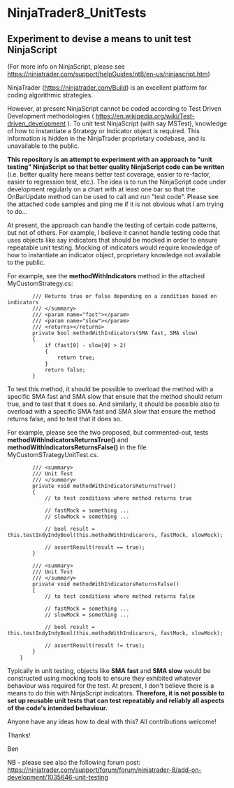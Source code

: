 # NinjaTrader8_UnitTests
## Experiment to devise a means to unit test NinjaScript 
(For more info on NinjaScript, please see https://ninjatrader.com/support/helpGuides/nt8/en-us/ninjascript.htm)

NinjaTrader (https://ninjatrader.com/Build) is an excellent platform for coding algorithmic strategies.

However, at present NinjaScript cannot be coded according to Test Driven Development methodologies ( https://en.wikipedia.org/wiki/Test-driven_development ). To unit test NinjaScript (with say MSTest), knowledge of how to instantiate a Strategy or Indicator object is required. This information is hidden in the NinjaTrader proprietary codebase, and is unavailable to the public.

**This repository is an attempt to experiment with an approach to "unit testing" NinjaScript so that better quality NinjaScript code can be written** (i.e. better quality here means better test coverage, easier to re-factor, easier to regression test, etc.). The idea is to run the NinjaScript code under development regularly on a chart with at least one bar so that the OnBarUpdate method can be used to call and run "test code". Please see the attached code samples and ping me if it is not obvious what I am trying to do...

At present, the approach can handle the testing of certain code patterns, but not of others. For example, I believe it cannot handle testing code that uses objects like say indicators that should be mocked in order to ensure repeatable unit testing. Mocking of indicators 
would require knowledge of how to instantiate an indicator object, proprietary knowledge not available to the public.

For example, see the **methodWithIndicators** method in the attached MyCustomStrategy.cs:

```		/// <summary>
		/// Returns true or false depending on a condition based on indicators
		/// </summary>
		/// <param name="fast"></param>
		/// <param name="slow"></param>
		/// <returns></returns>
		private bool methodWithIndicators(SMA fast, SMA slow)
		{
			if (fast[0] - slow[0] > 2)
			{
				return true;
			}
			return false;
		}
```

To test this method, it should be possible to overload the method with a specific SMA fast and SMA slow that ensure that the method should return true, and to test that it does so. And similarly, it should be possible also to overload with a specific SMA fast and SMA slow that ensure the method returns false, and to test that it does so.

For example, please see the two proposed, but commented-out, tests **methodWithIndicatorsReturnsTrue()** and **methodWithIndicatorsReturnsFalse()** in the file MyCustomSTrategyUnitTest.cs. 

```
		/// <summary>
		/// Unit Test
		/// </summary>
		private void methodWithIndicatorsReturnsTrue()
		{
			// to test conditions where method returns true
			
			// fastMock = something ...
			// slowMock = something ...
			
			// bool result = this.testIndyIndyBool(this.methodWithIndicarors, fastMock, slowMock);

			// assertResult(result == true);
		}
		
		/// <summary>
		/// Unit Test
		/// </summary>
		private void methodWithIndicatorsReturnsFalse()
		{
			// to test conditions where method returns false

			// fastMock = something ...
			// slowMock = something ...
			
			// bool result = this.testIndyIndyBool(this.methodWithIndicarors, fastMock, slowMock);

			// assertResult(result != true);
		}
	}
```

Typically in unit testing, objects like __SMA fast__ and __SMA slow__ would be constructed using mocking tools to ensure they exhibited whatever behaviour was required for the test. At present, I don't believe there is a means to do this with NinjaScript indicators. **Therefore, it is not possible to set up reusable unit tests that can test repeatably and reliably all aspects of the code's intended behaviour.**  

Anyone have any ideas how to deal with this? All contributions welcome!

Thanks!

Ben

NB - please see also the following forum post: https://ninjatrader.com/support/forum/forum/ninjatrader-8/add-on-development/1035646-unit-testing
